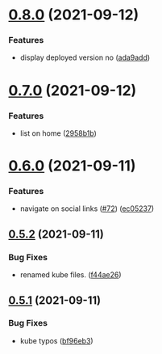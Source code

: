 # [0.8.0](https://github.com/EddieHubCommunity/LinkFree/compare/v0.7.0...v0.8.0) (2021-09-12)


### Features

* display deployed version no ([ada9add](https://github.com/EddieHubCommunity/LinkFree/commit/ada9addd2d2846f3dc9c17f866a1e5dd659b3de7))



# [0.7.0](https://github.com/EddieHubCommunity/LinkFree/compare/v0.6.0...v0.7.0) (2021-09-12)


### Features

* list on home ([2958b1b](https://github.com/EddieHubCommunity/LinkFree/commit/2958b1bc8aa2bccf2ae305f0f8bba7d244a403ec))



# [0.6.0](https://github.com/EddieHubCommunity/LinkFree/compare/v0.5.2...v0.6.0) (2021-09-11)


### Features

* navigate on social links ([#72](https://github.com/EddieHubCommunity/LinkFree/issues/72)) ([ec05237](https://github.com/EddieHubCommunity/LinkFree/commit/ec0523738d0a1eda24859b646c012f379d329530))



## [0.5.2](https://github.com/EddieHubCommunity/LinkFree/compare/v0.5.1...v0.5.2) (2021-09-11)


### Bug Fixes

* renamed kube files. ([f44ae26](https://github.com/EddieHubCommunity/LinkFree/commit/f44ae26d7384ab958302de5958b8833d96a7e5c0))



## [0.5.1](https://github.com/EddieHubCommunity/LinkFree/compare/v0.5.0...v0.5.1) (2021-09-11)


### Bug Fixes

* kube typos ([bf96eb3](https://github.com/EddieHubCommunity/LinkFree/commit/bf96eb3a9a37c8cb7db045d5bb59649f5e445066))



